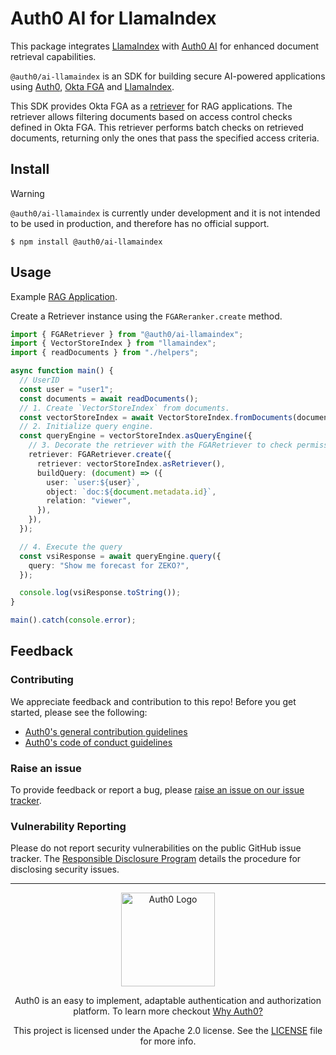 # Auth0 AI for LlamaIndex

This package integrates [LlamaIndex](https://ts.llamaindex.ai/) with [Auth0 AI](https://www.auth0.ai/) for enhanced document retrieval capabilities.

`@auth0/ai-llamaindex` is an SDK for building secure AI-powered applications using [Auth0](https://www.auth0.ai/), [Okta FGA](https://docs.fga.dev/) and [LlamaIndex](https://ts.llamaindex.ai/).

This SDK provides Okta FGA as a [retriever](https://docs.llamaindex.ai/en/stable/module_guides/querying/retriever/) for RAG applications. The retriever allows filtering documents based on access control checks defined in Okta FGA. This retriever performs batch checks on retrieved documents, returning only the ones that pass the specified access criteria.

## Install

> [!WARNING]
> `@auth0/ai-llamaindex` is currently under development and it is not intended to be used in production, and therefore has no official support.

```
$ npm install @auth0/ai-llamaindex
```

## Usage

Example [RAG Application](../../examples/llamaindex/retrievers-with-fga).

Create a Retriever instance using the `FGAReranker.create` method.

```typescript
import { FGARetriever } from "@auth0/ai-llamaindex";
import { VectorStoreIndex } from "llamaindex";
import { readDocuments } from "./helpers";

async function main() {
  // UserID
  const user = "user1";
  const documents = await readDocuments();
  // 1. Create `VectorStoreIndex` from documents.
  const vectorStoreIndex = await VectorStoreIndex.fromDocuments(documents);
  // 2. Initialize query engine.
  const queryEngine = vectorStoreIndex.asQueryEngine({
    // 3. Decorate the retriever with the FGARetriever to check permissions.
    retriever: FGARetriever.create({
      retriever: vectorStoreIndex.asRetriever(),
      buildQuery: (document) => ({
        user: `user:${user}`,
        object: `doc:${document.metadata.id}`,
        relation: "viewer",
      }),
    }),
  });

  // 4. Execute the query
  const vsiResponse = await queryEngine.query({
    query: "Show me forecast for ZEKO?",
  });

  console.log(vsiResponse.toString());
}

main().catch(console.error);
```

## Feedback

### Contributing

We appreciate feedback and contribution to this repo! Before you get started, please see the following:

- [Auth0's general contribution guidelines](https://github.com/auth0/open-source-template/blob/master/GENERAL-CONTRIBUTING.md)
- [Auth0's code of conduct guidelines](https://github.com/auth0/open-source-template/blob/master/CODE-OF-CONDUCT.md)

### Raise an issue

To provide feedback or report a bug, please [raise an issue on our issue tracker](https://github.com/auth0-lab/auth0-ai-python/issues).

### Vulnerability Reporting

Please do not report security vulnerabilities on the public GitHub issue tracker. The [Responsible Disclosure Program](https://auth0.com/responsible-disclosure-policy) details the procedure for disclosing security issues.

---

<p align="center">
  <picture>
    <source media="(prefers-color-scheme: light)" srcset="https://cdn.auth0.com/website/sdks/logos/auth0_light_mode.png"   width="150">
    <source media="(prefers-color-scheme: dark)" srcset="https://cdn.auth0.com/website/sdks/logos/auth0_dark_mode.png" width="150">
    <img alt="Auth0 Logo" src="https://cdn.auth0.com/website/sdks/logos/auth0_light_mode.png" width="150">
  </picture>
</p>
<p align="center">Auth0 is an easy to implement, adaptable authentication and authorization platform. To learn more checkout <a href="https://auth0.com/why-auth0">Why Auth0?</a></p>
<p align="center">
This project is licensed under the Apache 2.0 license. See the <a href="/LICENSE"> LICENSE</a> file for more info.</p>

